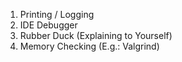 1. Printing / Logging
2. IDE Debugger
3. Rubber Duck (Explaining to Yourself)
4. Memory Checking (E.g.: Valgrind)